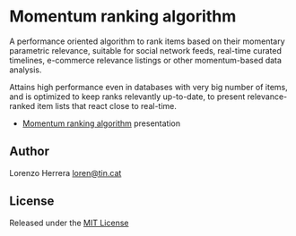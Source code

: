 # Momentum ranking algorithm
A performance oriented algorithm to rank items based on their momentary parametric relevance, suitable for social network feeds, real-time curated timelines, e-commerce relevance listings or other momentum-based data analysis.

Attains high performance even in databases with very big number of items, and is optimized to keep ranks relevantly up-to-date, to present relevance-ranked item lists that react close to real-time.

- [Momentum ranking algorithm](doc/momentum_ranking_algorithm.md) presentation


## Author
Lorenzo Herrera
[loren@tin.cat](loren@tin.cat)

## License
Released under the [MIT License](LICENSE)
